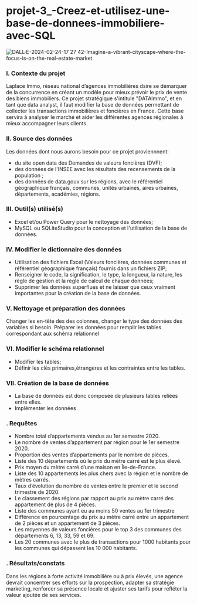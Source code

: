 # projet-3_-Creez-et-utilisez-une-base-de-donnees-immobiliere-avec-SQL
![DALL·E-2024-02-24-17 27 42-Imagine-a-vibrant-cityscape-where-the-focus-is-on-the-real-estate-market](https://github.com/BM-Aurelie78/projet-3_Creez-et-utilisez-une-base-de-donnees-immobiliere-avec-SQL/assets/153644306/709760e0-1233-4e73-b3e1-e20872fc745b)

### I. Contexte du projet 
Laplace Immo, réseau national d’agences immobilières dsire se démarquer de la concurrence en créant un modèle pour mieux prévoir le prix de vente des biens immobiliers.
Ce projet stratégique s'intitule "DATAImmo", et en tant que data analyst, il faut modifier la base de données permettant de collecter les transactions immobilières et foncières en France. Cette base servira à analyser le marché et aider les différentes agences régionales à mieux accompagner leurs clients.

### II. Source des données
Les données dont nous aurons besoin pour ce projet proviennnent:
- du site open data des Demandes de valeurs foncières (DVF);
- des données de l'INSEE avec les résultats des recensements de la population ;
- des données de data.gouv sur les régions, avec le référentiel géographique français, communes, unités urbaines, aires urbaines, départements, académies, régions.

### III. Outil(s) utilisé(s)
- Excel et/ou Power Query pour le nettoyage des données;
- MySQL ou SQLiteStudio pour la conception et l'utilisation de la base de données.

### IV. Modifier le dictionnaire des données
- Utilisation des fichiers Excel (Valeurs foncières, données communes et référentiel géographique français) fournis dans un fichiers ZIP;
- Renseigner le code, la signification, le type, la longueur, la nature, les règle de gestion et la règle de calcul de chaque données;
- Supprimer les données superflues et ne laisser que ceux vraiment importantes pour la création de la base de données.

### V. Nettoyage et préparation des données
Changer les en-tête des des colonnes, changer le type des données des variables si besoin.
Préparer les données pour remplir les tables correspondant aux schéma relationnel

### VI. Modifier le schéma relationnel
- Modifier les tables;
- Définir les clés primaires,étrangères et les contraintes entre les tables.

### VII. Création de la base de données
- La base de données est donc composée de plusieurs tables reliées entre elles.
- Implémenter les données

### . Requêtes
- Nombre total d’appartements vendus au 1er semestre 2020.
- Le nombre de ventes d’appartement par région pour le 1er semestre 2020.
- Proportion des ventes d’appartements par le nombre de pièces.
- Liste des 10 départements où le prix du mètre carré est le plus élevé.
- Prix moyen du mètre carré d’une maison en Île-de-France.
- Liste des 10 appartements les plus chers avec la région et le nombre
de mètres carrés.
- Taux d’évolution du nombre de ventes entre le premier et le second
trimestre de 2020.
- Le classement des régions par rapport au prix au mètre carré des
appartement de plus de 4 pièces.
- Liste des communes ayant eu au moins 50 ventes au 1er trimestre
- Différence en pourcentage du prix au mètre carré entre un
appartement de 2 pièces et un appartement de 3 pièces.
- Les moyennes de valeurs foncières pour le top 3 des communes des
départements 6, 13, 33, 59 et 69.
- Les 20 communes avec le plus de transactions pour 1000 habitants
pour les communes qui dépassent les 10 000 habitants.

### . Résultats/constats
Dans les régions à forte activité immobilière ou à prix élevés, une agence devrait concentrer ses efforts sur la prospection, adapter sa stratégie marketing, renforcer sa présence locale et ajuster ses tarifs pour refléter la valeur ajoutée de ses services.


